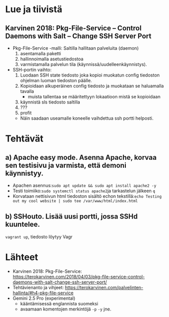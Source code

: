 # Lue ja tiivistä
## Karvinen 2018: Pkg-File-Service – Control Daemons with Salt – Change SSH Server Port
- Pkg-File-Service -malli: Saltilla hallitaan palveluita (daemon)
  1. asentamalla paketti
  2. hallinnoimalla asetustiedostoa
  3. varmistamalla palvelun tila (käynnissä/uudelleenkäynnistys).
- SSH-portin vaihto:
  1. Luodaan SSH state tiedosto joka kopioi muokatun config tiedoston ohjelman luoman tiedoston päälle.
  2. Kopioidaan alkuperäinen config tiedosto ja muokataan se haluamalla tavalla
     - muista tallentaa se määritettyyn lokaatioon mistä se kopioidaan
  3. käynnistä sls tiedosto saltilla
  4. ???
  5. profit
  - Näin saadaan useamalle koneelle vaihdettua ssh portti helposti.
# Tehtävät
## a) Apache easy mode. Asenna Apache, korvaa sen testisivu ja varmista, että demoni käynnistyy.
- Apachen asennus:`sudo apt update && sudo apt install apache2 -y`
- Testi toimiiko:`sudo systemctl status apache2`ja tarkastelun jälkeen `q`
- Korvataan nettisivun html tiedoston sisältö echon tekstillä:`echo Testing out my cool website | sudo tee /var/www/html/index.html`
## b) SSHouto. Lisää uusi portti, jossa SSHd kuuntelee.
`vagrant up`, tiedosto löytyy Vagr



# Lähteet
- Karvinen 2018: Pkg-File-Service: https://terokarvinen.com/2018/04/03/pkg-file-service-control-daemons-with-salt-change-ssh-server-port/
- Tehtävienanto ja vihjeet: https://terokarvinen.com/palvelinten-hallinta/#h4-pkg-file-service
- Gemini 2.5 Pro (experimental)
  - kääntämisessä englannista suomeksi
  - avaamaan komentojen merkintöjä `-p` `-y` jne.
